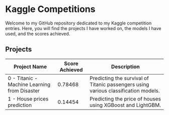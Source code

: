 # Kaggle Competitions

Welcome to my GitHub repository dedicated to my Kaggle competition entries. Here, you will find the projects I have worked on, the models I have used, and the scores achieved.

## Projects

| Project Name                 | Score Achieved   | Description                                                                 |
|------------------------------|------------------|-----------------------------------------------------------------------------|
| 0 - Titanic - Machine Learning from Disaster | 0.78468 | Predicting the survival of Titanic passengers using various classification models. |
| 1 - House prices prediction | 0.14454 | Predicting the price of houses using XGBoost and LightGBM. |
